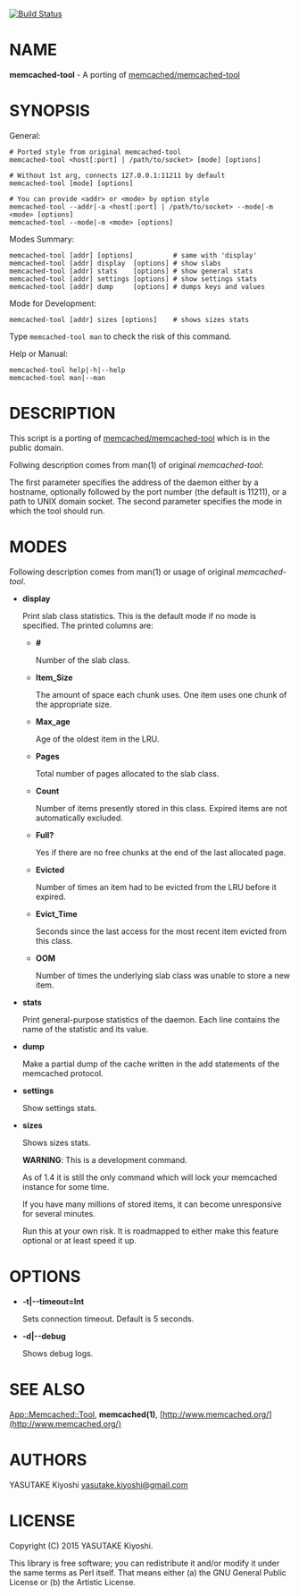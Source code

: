 [![Build Status](https://travis-ci.org/key-amb/perl5-App-Memcached-Tool.svg?branch=master)](https://travis-ci.org/key-amb/perl5-App-Memcached-Tool)
# NAME

**memcached-tool** - A porting of [memcached/memcached-tool](https://github.com/memcached/memcached/blob/master/scripts/memcached-tool)

# SYNOPSIS

General:

```
# Ported style from original memcached-tool
memcached-tool <host[:port] | /path/to/socket> [mode] [options]

# Without 1st arg, connects 127.0.0.1:11211 by default
memcached-tool [mode] [options]

# You can provide <addr> or <mode> by option style
memcached-tool --addr|-a <host[:port] | /path/to/socket> --mode|-m <mode> [options]
memcached-tool --mode|-m <mode> [options]
```

Modes Summary:

```
memcached-tool [addr] [options]          # same with 'display'
memcached-tool [addr] display  [options] # show slabs
memcached-tool [addr] stats    [options] # show general stats
memcached-tool [addr] settings [options] # show settings stats
memcached-tool [addr] dump     [options] # dumps keys and values
```

Mode for Development:

```
memcached-tool [addr] sizes [options]    # shows sizes stats
```

Type `memcached-tool man` to check the risk of this command.

Help or Manual:

```
memcached-tool help|-h|--help
memcached-tool man|--man
```

# DESCRIPTION

This script is a porting of
[memcached/memcached-tool](https://github.com/memcached/memcached/blob/master/scripts/memcached-tool)
which is in the public domain.

Follwing description comes from man(1) of original _memcached-tool_:

The first parameter specifies the address of the daemon either by a hostname,
optionally followed by the port number (the default is 11211), or a path to
UNIX domain socket. The second parameter specifies the mode in which the tool
should run.

# MODES

Following description comes from man(1) or usage of original _memcached-tool_.

- **display**

    Print slab class statistics. This is the default mode if no mode is specified.
    The printed columns are:

    - **#**

        Number of the slab class.

    - **Item\_Size**

        The amount of space each chunk uses. One item uses one chunk of the
        appropriate size.

    - **Max\_age**

        Age of the oldest item in the LRU.

    - **Pages**

        Total number of pages allocated to the slab class.

    - **Count**

        Number of items presently stored in this class. Expired items are not
        automatically excluded.

    - **Full?**

        Yes if there are no free chunks at the end of the last allocated page.

    - **Evicted**

        Number of times an item had to be evicted from the LRU before it expired.

    - **Evict\_Time**

        Seconds since the last access for the most recent item evicted from this
        class.

    - **OOM**

        Number of times the underlying slab class was unable to store a new item.

- **stats**

    Print general-purpose statistics of the daemon. Each line contains the name of
    the statistic and its value.

- **dump**

    Make a partial dump of the cache written in the add statements of the
    memcached protocol.

- **settings**

    Show settings stats.

- **sizes**

    Shows sizes stats.

    **WARNING**: This is a development command.

    As of 1.4 it is still the only command which will lock your memcached instance
    for some time.

    If you have many millions of stored items, it can become unresponsive for several
    minutes.

    Run this at your own risk. It is roadmapped to either make this feature optional
    or at least speed it up.

# OPTIONS

- **-t|--timeout=Int**

    Sets connection timeout. Default is 5 seconds.

- **-d|--debug**

    Shows debug logs.

# SEE ALSO

[App::Memcached::Tool](https://metacpan.org/pod/App::Memcached::Tool),
**memcached(1)**,
[http://www.memcached.org/](http://www.memcached.org/)

# AUTHORS

YASUTAKE Kiyoshi <yasutake.kiyoshi@gmail.com>

# LICENSE

Copyright (C) 2015 YASUTAKE Kiyoshi.

This library is free software; you can redistribute it and/or modify it under
the same terms as Perl itself.  That means either (a) the GNU General Public
License or (b) the Artistic License.

